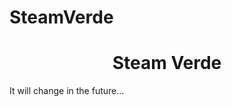 # SteamVerde
<h1 align="center">Steam Verde</h1>


<a href="https://user-images.githubusercontent.com/86135150/156086810-a7b6663a-97f9-40bd-a076-098d433115ba.mp4"></a>
<p>It will change in the future...</p>
